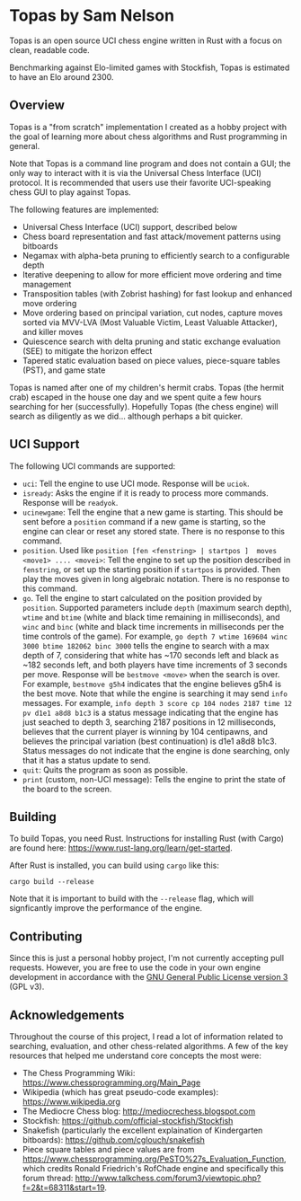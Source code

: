 # Topas by Sam Nelson

Topas is an open source UCI chess engine written in Rust with a focus on clean, readable code.

Benchmarking against Elo-limited games with Stockfish, Topas is estimated to have an Elo around 2300.

## Overview

Topas is a "from scratch" implementation I created as a hobby project with the goal of learning more about chess algorithms and Rust programming in general.

Note that Topas is a command line program and does not contain a GUI; the only way to interact with it is via the Universal Chess Interface (UCI) protocol.  It is recommended that users use their favorite UCI-speaking chess GUI to play against Topas.

The following features are implemented:
 * Universal Chess Interface (UCI) support, described below
 * Chess board representation and fast attack/movement patterns using bitboards
 * Negamax with alpha-beta pruning to efficiently search to a configurable depth
 * Iterative deepening to allow for more efficient move ordering and time management
 * Transposition tables (with Zobrist hashing) for fast lookup and enhanced move ordering
 * Move ordering based on principal variation, cut nodes, capture moves sorted via MVV-LVA (Most Valuable Victim, Least Valuable Attacker), and killer moves
 * Quiescence search with delta pruning and static exchange evaluation (SEE) to mitigate the horizon effect
 * Tapered static evaluation based on piece values, piece-square tables (PST), and game state

Topas is named after one of my children's hermit crabs.  Topas (the hermit crab) escaped in the house one day and we spent quite a few hours searching for her (successfully).  Hopefully Topas (the chess engine) will search as diligently as we did... although perhaps a bit quicker.

## UCI Support

The following UCI commands are supported:
 * `uci`: Tell the engine to use UCI mode.  Response will be `uciok`.
 * `isready`: Asks the engine if it is ready to process more commands.  Response will be `readyok`.
 * `ucinewgame`: Tell the engine that a new game is starting.  This should be sent before a `position` command if a new game is starting, so the engine can clear or reset any stored state.  There is no response to this command.
 * `position`.  Used like `position [fen <fenstring> | startpos ]  moves <move1> .... <movei>`: Tell the engine to set up the position described in `fenstring`, or set up the starting position if `startpos` is provided.  Then play the moves given in long algebraic notation.  There is no response to this command.
 * `go`.  Tell the engine to start calculated on the position provided by `position`.  Supported parameters include `depth` (maximum search depth), `wtime` and `btime` (white and black time remaining in milliseconds), and `winc` and `binc` (white and black time increments in milliseconds per the time controls of the game).  For example, `go depth 7 wtime 169604 winc 3000 btime 182062 binc 3000` tells the engine to search with a max depth of 7, considering that white has ~170 seconds left and black as ~182 seconds left, and both players have time increments of 3 seconds per move.  Response will be `bestmove <move>` when the search is over.  For example, `bestmove g5h4` indicates that the engine believes g5h4 is the best move.  Note that while the engine is searching it may send `info` messages.  For example, `info depth 3 score cp 104 nodes 2187 time 12 pv d1e1 a8d8 b1c3` is a status message indicating that the engine has just seached to depth 3, searching 2187 positions in 12 milliseconds, believes that the current player is winning by 104 centipawns, and believes the principal variation (best continuation) is d1e1 a8d8 b1c3.  Status messages do not indicate that the engine is done searching, only that it has a status update to send.
 * `quit`: Quits the program as soon as possible.
 * `print` (custom, non-UCI message): Tells the engine to print the state of the board to the screen.

## Building

To build Topas, you need Rust.  Instructions for installing Rust (with Cargo) are found here: https://www.rust-lang.org/learn/get-started.

After Rust is installed, you can build using `cargo` like this:

```
cargo build --release
```

Note that it is important to build with the `--release` flag, which will signficantly improve the performance of the engine.

## Contributing

Since this is just a personal hobby project, I'm not currently accepting pull requests.  However, you are free to use the code in your own engine development in accordance with the [GNU General Public License version 3](LICENSE) (GPL v3).

## Acknowledgements

Throughout the course of this project, I read a lot of information related to searching, evaluation, and other chess-related algorithms.  A few of the key resources that helped me understand core concepts the most were:
 * The Chess Programming Wiki: https://www.chessprogramming.org/Main_Page
 * Wikipedia (which has great pseudo-code examples): https://www.wikipedia.org
 * The Mediocre Chess blog: http://mediocrechess.blogspot.com
 * Stockfish: https://github.com/official-stockfish/Stockfish
 * Snakefish (particularly the excellent explaination of Kindergarten bitboards): https://github.com/cglouch/snakefish
 * Piece square tables and piece values are from https://www.chessprogramming.org/PeSTO%27s_Evaluation_Function, which credits Ronald Friedrich's RofChade engine and specifically this forum thread: http://www.talkchess.com/forum3/viewtopic.php?f=2&t=68311&start=19.

